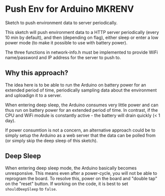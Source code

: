 # Push Env for Arduino MKRENV

Sketch to push environment data to server periodically.
    
This sketch will push environment data to a HTTP server periodically
(every 10 min by default), and then (depending on flag), either sleep
or enter a low power mode (to make it possible to use with battery
power).
    
The three functions in network-info.h must be implemented to provide
WiFi name/password and IP address for the server to push to.

## Why this approach?

The idea here is to be able to run the Arduino on battery power for an
extended period of time, periodically sampling data about the
environment and uploadign it to a server.

When entering deep sleep, the Arduino consumes very little power and
can thus run on battery power for an extended period of time. In
contrast, if the CPU and WiFi module is constantly active - the
battery will drain quickly (< 1 day).

If power consumtion is not a concern, an alternative approach could be
to simply setup the Arduino as a web server that the data can be
polled from (or simply skip the deep sleep of this sketch).

## Deep Sleep

When entering deep sleep mode, the Arduino basically becomes
unresponsive. This means even after a power-cycle, you will not be
able to reprogram the board. To resolve this, power on the board and
"double tap" on the "reset" button. If working on the code, it is best
to set `shouldDeepSleep` to `false`.
